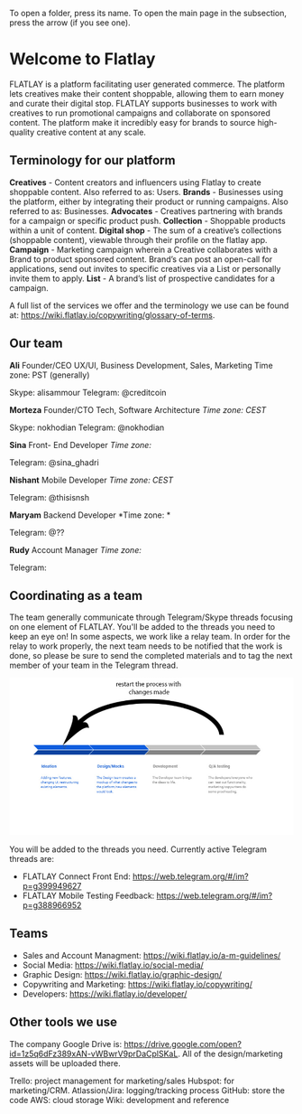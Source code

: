 <!-- TITLE: Intro To Flatlay -->
 To open a folder, press its name. To open the main page in the subsection, press the arrow (if you see one).
# Welcome to Flatlay
FLATLAY is a platform facilitating user generated commerce. The platform lets creatives make their content shoppable, allowing them to earn money and curate their digital stop. FLATLAY supports businesses to work with creatives to run promotional campaigns and collaborate on sponsored content. The platform make it incredibly easy for brands to source high-quality creative content at any scale. 

## Terminology for our platform

**Creatives** - Content creators and influencers using Flatlay to create shoppable content. Also referred to as: Users.
**Brands** - Businesses using the platform, either by integrating their product or running campaigns. Also referred to as: Businesses.
**Advocates** - Creatives partnering with brands for a campaign or specific product push.
**Collection** - Shoppable products within a unit of content.
**Digital shop** - The sum of a creative’s collections (shoppable content), viewable through their profile on the flatlay app.
**Campaign** - Marketing campaign wherein a Creative collaborates with a Brand to product sponsored content. Brand’s can post an open-call for applications, send out invites to specific creatives via a List or personally invite them to apply.
**List** - A brand’s list of prospective candidates for a campaign.

A full list of the services we offer and the terminology we use can be found at: https://wiki.flatlay.io/copywriting/glossary-of-terms.

## Our team

**Ali**
Founder/CEO
UX/UI, Business Development, Sales, Marketing
Time zone: PST (generally)

Skype: alisammour
Telegram: @creditcoin

**Morteza**
Founder/CTO
Tech, Software Architecture 
*Time zone: CEST*

Skype: nokhodian
Telegram: @nokhodian

**Sina**
Front- End Developer
*Time zone:*

Telegram: @sina_ghadri

**Nishant**
Mobile Developer
*Time zone: CEST*

Telegram: @thisisnsh

**Maryam**
Backend Developer
*Time zone: *

Telegram: @??

**Rudy**
Account Manager 
*Time zone:*

Telegram: 

## Coordinating as a team

The team generally communicate through Telegram/Skype threads focusing on one element of FLATLAY. You'll be added to the threads you need to keep an eye on!
In some aspects, we work like a relay team. In order for the relay to work properly, the next team needs to be notified that the work is done, so please be sure to send the completed materials and to tag the next member of your team in the Telegram thread.

![Explanation Of Processes](/uploads/explanation-of-processes.jpg "Explanation Of Processes")

You will be added to the threads you need. Currently active Telegram threads are:
* FLATLAY Connect Front End: https://web.telegram.org/#/im?p=g399949627
* FLATLAY Mobile Testing Feedback: https://web.telegram.org/#/im?p=g388966952

## Teams

* Sales and Account Managment: https://wiki.flatlay.io/a-m-guidelines/
* Social Media: https://wiki.flatlay.io/social-media/
* Graphic Design: https://wiki.flatlay.io/graphic-design/
* Copywriting and Marketing: https://wiki.flatlay.io/copywriting/
* Developers: https://wiki.flatlay.io/developer/

## Other tools we use

The company Google Drive is: https://drive.google.com/open?id=1z5q6dFz389xAN-vWBwrV9prDaCplSKaL. All of the design/marketing assets will be uploaded there.

Trello: project management for marketing/sales
Hubspot: for marketing/CRM.
Atlassion/Jira: logging/tracking process
GitHub: store the code
AWS: cloud storage
Wiki: development and reference
